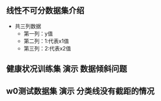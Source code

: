 ## 线性不可分数据集介绍
  - 共三列数据
    - 第一列：y值
    - 第二列：1:代表x1值
    - 第三列：2:代表x2值
    
## 健康状况训练集 演示 数据倾斜问题

## w0测试数据集 演示 分类线没有截距的情况